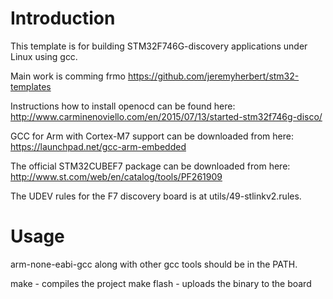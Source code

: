 
# Introduction

This template is for building STM32F746G-discovery applications under Linux
using gcc.

Main work is comming frmo https://github.com/jeremyherbert/stm32-templates

Instructions how to install openocd can be found here:
http://www.carminenoviello.com/en/2015/07/13/started-stm32f746g-disco/

GCC for Arm with Cortex-M7 support can be downloaded from here:
https://launchpad.net/gcc-arm-embedded

The official STM32CUBEF7 package can be downloaded from here:
http://www.st.com/web/en/catalog/tools/PF261909

The UDEV rules for the F7 discovery board is at utils/49-stlinkv2.rules.

# Usage 

arm-none-eabi-gcc along with other gcc tools should be in the PATH.

make - compiles the project
make flash - uploads the binary to the board


